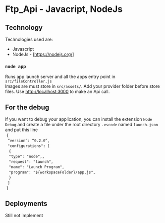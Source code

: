 # Ftp_Api - Javacript, NodeJs

## Technology

Technologies used are:

* Javascript
* NodeJs - [https://nodejs.org/]

### `node app`

Runs app launch server and all the apps entry point in `src/fileController.js`<br>
Images are must store in `src/assets/`. Add your provider folder before store files. 
Use [http://localhost:3000](http://localhost:3000) to make an Api call.

## For the debug

If you want to debug your application, you can install the extension `Node Debug` and create a file under the root directory `.vscode` named `launch.json` and put this line<br>
&nbsp;`{`<br>
    &nbsp;&nbsp;`“version“: “0.2.0“,`<br>
    &nbsp;&nbsp;`"configurations": [`<br>
       &nbsp;&nbsp;&nbsp;`{`<br>
            &nbsp;&nbsp;&nbsp;`"type": "node",,`<br>
            &nbsp;&nbsp;&nbsp;`"request": "launch",`<br>
            &nbsp;&nbsp;&nbsp;`"name": "Launch Program",`<br>
            &nbsp;&nbsp;&nbsp;`"program": "${workspaceFolder}/app.js",`<br>
        &nbsp;&nbsp;&nbsp;`}`<br>
   &nbsp;&nbsp;`]`<br>
&nbsp;`}`<br>

## Deployments

Still not implement